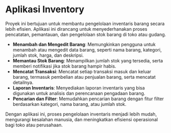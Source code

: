 # Aplikasi Inventory
<p>Proyek ini bertujuan untuk membantu pengelolaan inventaris barang secara lebih efisien. Aplikasi ini dirancang untuk menyederhanakan proses pencatatan, pemantauan, dan pengelolaan stok barang di toko atau gudang.</p>

- **Menambah dan Mengedit Barang**: Memungkinkan pengguna untuk menambah atau mengedit data barang, seperti nama barang, kategori, jumlah stok, harga, dan deskripsi.
- **Memantau Stok Barang**: Menampilkan jumlah stok yang tersedia, serta memberi notifikasi jika stok barang hampir habis.
- **Mencatat Transaksi**: Mencatat setiap transaksi masuk dan keluar barang, termasuk pembelian atau penjualan barang, serta mencatat detailnya.
- **Laporan Inventaris**: Menyediakan laporan inventaris yang bisa digunakan untuk analisis dan perencanaan pengadaan barang.
- **Pencarian dan Filter**: Memudahkan pencarian barang dengan fitur filter berdasarkan kategori, nama barang, atau jumlah stok.

<p>Dengan aplikasi ini, proses pengelolaan inventaris menjadi lebih mudah, mengurangi kesalahan manusia, dan meningkatkan efisiensi operasional bagi toko atau perusahaan.</p>
